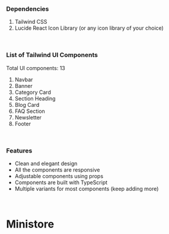
### Dependencies

1. Tailwind CSS
2. Lucide React Icon Library (or any icon library of your choice)

<br>

### List of Tailwind UI Components

Total UI components: 13

1. Navbar
2. Banner
3. Category Card
4. Section Heading
5. Blog Card
6. FAQ Section
7. Newsletter
8. Footer

<br>


### Features

- Clean and elegant design
- All the components are responsive
- Adjustable components using props
- Components are built with TypeScript
- Multiple variants for most components (keep adding more)

<br>

# Ministore

